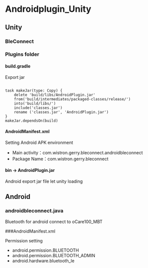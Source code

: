 # Androidplugin_Unity
## Unity
### BleConnect

### Plugins folder
#### build.gradle

Export jar

<pre><code>
task makeJar(type: Copy) {
    delete 'build/libs/AndroidPlugin.jar'
    from('build/intermediates/packaged-classes/release/')
    into('build/libs/')
    include('classes.jar')
    rename ('classes.jar', 'AndroidPlugin.jar')
}
makeJar.dependsOn(build)
</pre></code>

#### AndroidManifest.xml

Setting Android APK environment<br/>

* Main activity：com.wistron.gerry.bleconnect.androidbleconnect
* Package Name：com.wistron.gerry.bleconnect

#### bin -> AndroidPlugin.jar

Android export jar file let unity loading

## Android
### androidbleconnect.java<br/>

Bluetooth for android connect to oCare100_MBT

###AndroidManifest.xml<br/>

Permission setting<br/>

* android.permission.BLUETOOTH
* android.permission.BLUETOOTH_ADMIN
* android.hardware.bluetooth_le
